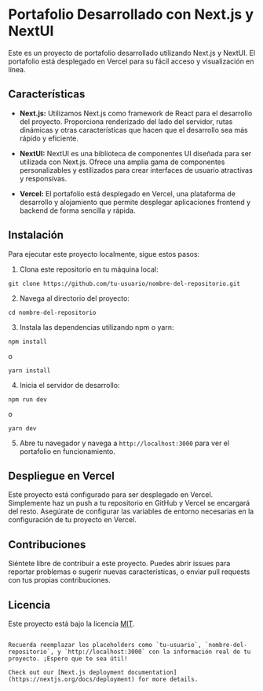 
# Portafolio Desarrollado con Next.js y NextUI

Este es un proyecto de portafolio desarrollado utilizando Next.js y NextUI. El portafolio está desplegado en Vercel para su fácil acceso y visualización en línea.

## Características

- **Next.js:** Utilizamos Next.js como framework de React para el desarrollo del proyecto. Proporciona renderizado del lado del servidor, rutas dinámicas y otras características que hacen que el desarrollo sea más rápido y eficiente.

- **NextUI:** NextUI es una biblioteca de componentes UI diseñada para ser utilizada con Next.js. Ofrece una amplia gama de componentes personalizables y estilizados para crear interfaces de usuario atractivas y responsivas.

- **Vercel:** El portafolio está desplegado en Vercel, una plataforma de desarrollo y alojamiento que permite desplegar aplicaciones frontend y backend de forma sencilla y rápida.

## Instalación

Para ejecutar este proyecto localmente, sigue estos pasos:

1. Clona este repositorio en tu máquina local:

```
git clone https://github.com/tu-usuario/nombre-del-repositorio.git
```

2. Navega al directorio del proyecto:

```
cd nombre-del-repositorio
```

3. Instala las dependencias utilizando npm o yarn:

```
npm install
```
o
```
yarn install
```

4. Inicia el servidor de desarrollo:

```
npm run dev
```
o
```
yarn dev
```

5. Abre tu navegador y navega a `http://localhost:3000` para ver el portafolio en funcionamiento.

## Despliegue en Vercel

Este proyecto está configurado para ser desplegado en Vercel. Simplemente haz un push a tu repositorio en GitHub y Vercel se encargará del resto. Asegúrate de configurar las variables de entorno necesarias en la configuración de tu proyecto en Vercel.

## Contribuciones

Siéntete libre de contribuir a este proyecto. Puedes abrir issues para reportar problemas o sugerir nuevas características, o enviar pull requests con tus propias contribuciones.

## Licencia

Este proyecto está bajo la licencia [MIT](LICENSE).
```

Recuerda reemplazar los placeholders como `tu-usuario`, `nombre-del-repositorio`, y `http://localhost:3000` con la información real de tu proyecto. ¡Espero que te sea útil!

Check out our [Next.js deployment documentation](https://nextjs.org/docs/deployment) for more details.
